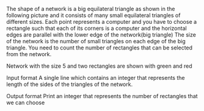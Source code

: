 The shape of a network is a big equilateral triangle as shown in the following picture and it consists of many small equilateral triangles of different sizes. Each point represents a computer and you have to choose a rectangle such that each of its corners is a computer and the horizontal edges are parallel with the lower edge of the network(big triangle) The size of the network is the number of small triangles on each edge of the big triangle. You need to count the number of rectangles that can be selected from the network.

Network with the size 5 and two rectangles are shown with green and red

Input format
A single line which contains an integer that represents the length of the sides of the triangles of the network.

Output format
Print an integer that represents the number of rectangles that we can choose
